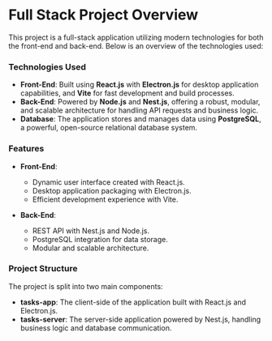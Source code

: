 # Full Stack Project Overview

This project is a full-stack application utilizing modern technologies for both the front-end and back-end. Below is an overview of the technologies used:

### Technologies Used

- **Front-End**: Built using **React.js** with **Electron.js** for desktop application capabilities, and **Vite** for fast development and build processes.
- **Back-End**: Powered by **Node.js** and **Nest.js**, offering a robust, modular, and scalable architecture for handling API requests and business logic.
- **Database**: The application stores and manages data using **PostgreSQL**, a powerful, open-source relational database system.

### Features

- **Front-End**:

  - Dynamic user interface created with React.js.
  - Desktop application packaging with Electron.js.
  - Efficient development experience with Vite.

- **Back-End**:
  - REST API with Nest.js and Node.js.
  - PostgreSQL integration for data storage.
  - Modular and scalable architecture.

### Project Structure

The project is split into two main components:

- **tasks-app**: The client-side of the application built with React.js and Electron.js.
- **tasks-server**: The server-side application powered by Nest.js, handling business logic and database communication.
